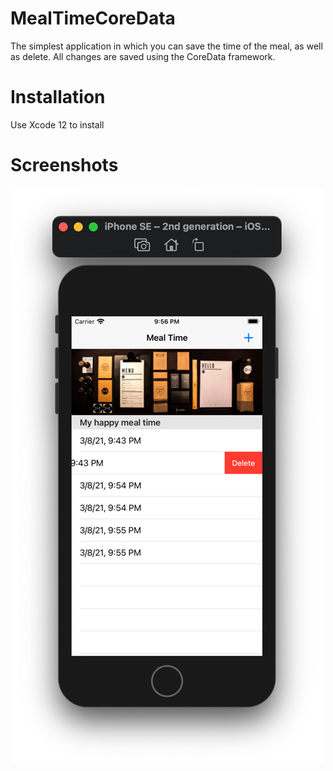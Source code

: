 # MealTimeCoreData

The simplest application in which you can save the time of the meal, as well as delete. All changes are saved using the CoreData framework.

# Installation

Use Xcode 12 to install

# Screenshots

![Screenshot 1](https://github.com/slemeshaev/MealTimeCoreData/blob/main/MealTimeCoreData/MealTimeCoreData/Helpers/Screenshots/screenshot_01.jpg?raw=true)
